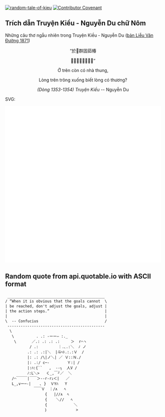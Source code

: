 [![random-tale-of-kieu](https://github.com/huuquyet/random-tale-of-kieu/actions/workflows/random-tale-of-kieu.yml/badge.svg)](https://github.com/huuquyet/random-tale-of-kieu/actions/workflows/random-tale-of-kieu.yml)
[![Contributor Covenant](https://img.shields.io/badge/Contributor%20Covenant-2.1-4baaaa.svg)](.github/CODE_OF_CONDUCT.md "Contributor Covenant 2.1")

## Trích dẫn Truyện Kiều - Nguyễn Du chữ Nôm

Những câu thơ ngẫu nhiên trong Truyện Kiều - Nguyễn Du ([bản Liễu Văn Đường 1871](https://vi.wikisource.org/wiki/Truy%E1%BB%87n_Ki%E1%BB%81u_(b%E1%BA%A3n_Li%E1%BB%85u_V%C4%83n_%C3%90%C6%B0%E1%BB%9Dng_1871)))

<div align="center">
<!-- START_KIEU -->
      <p class="nom">“於𨕭群固茹椿</p>
      <p class="nom">𢚸𨕭𬂙𫴋別𢚸固傷”</p>
      <p class="quocngu">Ở trên còn có nhà thung,</p>
      <p class="quocngu">Lòng trên trông xuống biết lòng có thương?</p>
      <p class="author"><i>(Dòng 1353-1354) Truyện Kiều</i> -- Nguyễn Du</p>
<!-- END_KIEU -->
</div>

SVG:

<div align="center">
  <img src="./assets/random-kieu.svg" alt="The Tale of Kieu - Nguyen Du">
</div>

## Random quote from api.quotable.io with ASCII format

<!-- START_QUOTE -->
```
 ____________________________________________
/ “When it is obvious that the goals cannot  \
| be reached, don't adjust the goals, adjust |
| the action steps.”                         |
|                                            |
\  -- Confucius                              /
 --------------------------------------------
  \
   \          . .: -ーー― :._
    \       ／.: .: .: .:     ＞  r⌒ヽ
           / .:         ｜.､.:＼  ﾉ ノ
          .: .: .:|＼  |斗ﾍﾄ.:.:Ｖ  /
          |: .: /\|ノ＼| ／ Ｖ::Ｎ./
          |: .:/ c─-        Ｙ:| /
          |:ﾊ:{``   ,  --┐  人V /
          ﾉ:L＼>   く_,￣┘／  ＼
   /⌒￣￣￣|￣￣＞--r-rｭ＜|   ／
   L_,vー─-|    ､ }  ＶYﾊ   Y
             ￣￣Ｖ  ｜/∧   ﾍ
                  {   |//∧  ﾍ
                  {    ＼//   ﾍ
                  {            ＼
                  ｝             >
```
<!-- END_QUOTE -->

